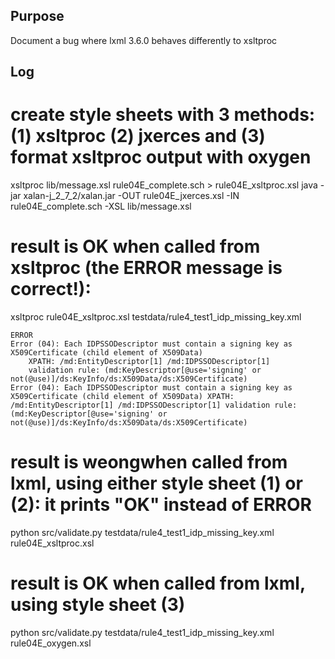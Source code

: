 ## Purpose

Document a bug where lxml 3.6.0 behaves differently to xsltproc

## Log

# create style sheets with 3 methods: (1) xsltproc (2) jxerces and (3) format xsltproc output with oxygen
xsltproc lib/message.xsl rule04E_complete.sch > rule04E_xsltproc.xsl
java -jar xalan-j_2_7_2/xalan.jar -OUT rule04E_jxerces.xsl -IN rule04E_complete.sch -XSL lib/message.xsl

# result is OK when called from xsltproc (the ERROR message is correct!):
xsltproc rule04E_xsltproc.xsl testdata/rule4_test1_idp_missing_key.xml

    ERROR
    Error (04): Each IDPSSODescriptor must contain a signing key as X509Certificate (child element of X509Data) 
        XPATH: /md:EntityDescriptor[1] /md:IDPSSODescriptor[1] 
        validation rule: (md:KeyDescriptor[@use='signing' or not(@use)]/ds:KeyInfo/ds:X509Data/ds:X509Certificate)
    Error (04): Each IDPSSODescriptor must contain a signing key as X509Certificate (child element of X509Data) XPATH: /md:EntityDescriptor[1] /md:IDPSSODescriptor[1] validation rule: (md:KeyDescriptor[@use='signing' or not(@use)]/ds:KeyInfo/ds:X509Data/ds:X509Certificate)


# result is weongwhen called from lxml, using either style sheet (1) or (2): it prints "OK" instead of ERROR
python src/validate.py testdata/rule4_test1_idp_missing_key.xml rule04E_xsltproc.xsl 

# result is OK when called from lxml, using style sheet (3)
python src/validate.py testdata/rule4_test1_idp_missing_key.xml rule04E_oxygen.xsl 
 